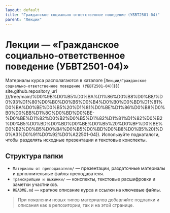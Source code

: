 ```yaml
---
layout: default
title: "Гражданское социально-ответственное поведение (УБВТ2501-04)"
parent: "Лекции"
---
```


# Лекции — «Гражданское социально-ответственное поведение (УБВТ2501-04)»

Материалы курса располагаются в каталоге [`Лекции/Гражданское социально-ответственное поведение (УБВТ2501-04)`]({{ site.github.repository_url }}/tree/main/%D0%9B%D0%B5%D0%BA%D1%86%D0%B8%D0%B8/%D0%93%D1%80%D0%B0%D0%B6%D0%B4%D0%B0%D0%BD%D1%81%D0%BA%D0%BE%D0%B5%20%D1%81%D0%BE%D1%86%D0%B8%D0%B0%D0%BB%D1%8C%D0%BD%D0%BE-%D0%BE%D1%82%D0%B2%D0%B5%D1%82%D1%81%D1%82%D0%B2%D0%B5%D0%BD%D0%BD%D0%BE%D0%B5%20%D0%BF%D0%BE%D0%B2%D0%B5%D0%B4%D0%B5%D0%BD%D0%B8%D0%B5%20(%D0%A3%D0%91%D0%92%D0%A22501-04)). Используйте подкаталоги, чтобы разделять исходные презентации и текстовые конспекты.

## Структура папки

- `Материалы от преподавателя/` — презентации, раздаточные материалы и дополнительные файлы преподавателя.
- `Транскрипции и выжимки/` — конспекты, текстовые расшифровки и заметки участников.
- `README.md` — краткое описание курса и ссылки на ключевые файлы.

> При появлении новых типов материалов добавляйте подпапки и описания как в репозитории, так и на этой странице.

